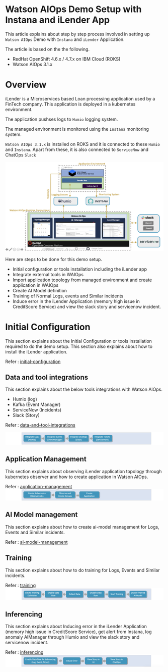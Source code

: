 # Watson AIOps Demo Setup with Instana and iLender App

This article explains about step by step process involved in setting up `Watson AIOps` Demo with `Instana` and `iLender` Application.

The article is based on the the following.

- RedHat OpenShift 4.6.x / 4.7.x on IBM Cloud (ROKS)
- Watson AIOps 3.1.x

# Overview

iLender is a Microservices based Loan processing application used by a FinTech company. This application is deployed in a kubernetes environment. 

The application pushses logs to `Humio` logging system. 

The managed environment is monitored using the `Instana` monitoring system.

`Watson AIOps 3.1.x` is installed on ROKS and it is connected to these `Humio` and `Instana`. Apart from these, it is also connected to `ServiceNow` and ChatOps `Slack`

<img src="images/architecture.png">

Here are steps to be done for this demo setup.

- Initial configuration or tools installation including the iLender app 
- Integrate external tools in WAIOps
- Import application topology from managed environment and create application in WAIOps
- Create AI Model definition
- Training of Normal Logs, events and Similar incidents
- Induce error in the iLender Application (memory high issue in CreditScore Service) and view the slack story and servicenow incident.


# Initial Configuration

This section explains about the Initial Configuration or tools installation required to do the demo setup. This section also explains about how to install the iLender application.

Refer : [initial-configuration](02-initial-configuration)

## Data and tool integrations

This section explains about the below tools integrations with Watson AIOps.

- Humio (log)
- Kafka (Event Manager)
- ServiceNow (Incidents)
- Slack (Story)

Refer : [data-and-tool-integrations](03-data-and-tool-integrations)

<img src="images/integration.png">


## Application Management

This section explains about observing iLender application topology through kubernetes observer and how to create application in Watson AIOps.

Refer : [application-management](04-application-management)
<img src="images/app-management.png">


## AI Model management

This section explains about how to create ai-model management for Logs, Events and Similar incidents.

Refer : [ai-model-management](05-ai-model-management)

## Training

This section explains about how to do training for Logs, Events and Similar incidents.

Refer : [training](06-training)
<img src="images/training.png">


## Inferencing

This section explains about Inducing error in the iLender Application (memory high issue in CreditScore Service), get alert from Instana, log anomaly AIManager through Humio and view the slack story and servicenow incident.

Refer : [inferencing](07-inferencing)
<img src="images/inferencing.png">

